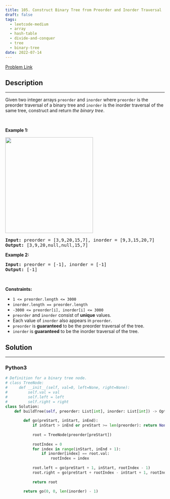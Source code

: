 ```yaml
---
title: 105. Construct Binary Tree from Preorder and Inorder Traversal
draft: false
tags: 
  - leetcode-medium
  - array
  - hash-table
  - divide-and-conquer
  - tree
  - binary-tree
date: 2022-07-14
---
```


[Problem Link](https://leetcode.com/problems/construct-binary-tree-from-preorder-and-inorder-traversal/)

## Description

---
<p>Given two integer arrays <code>preorder</code> and <code>inorder</code> where <code>preorder</code> is the preorder traversal of a binary tree and <code>inorder</code> is the inorder traversal of the same tree, construct and return <em>the binary tree</em>.</p>

<p>&nbsp;</p>
<p><strong class="example">Example 1:</strong></p>
<img alt="" src="https://assets.leetcode.com/uploads/2021/02/19/tree.jpg" style="width: 277px; height: 302px;" />
<pre>
<strong>Input:</strong> preorder = [3,9,20,15,7], inorder = [9,3,15,20,7]
<strong>Output:</strong> [3,9,20,null,null,15,7]
</pre>

<p><strong class="example">Example 2:</strong></p>

<pre>
<strong>Input:</strong> preorder = [-1], inorder = [-1]
<strong>Output:</strong> [-1]
</pre>

<p>&nbsp;</p>
<p><strong>Constraints:</strong></p>

<ul>
	<li><code>1 &lt;= preorder.length &lt;= 3000</code></li>
	<li><code>inorder.length == preorder.length</code></li>
	<li><code>-3000 &lt;= preorder[i], inorder[i] &lt;= 3000</code></li>
	<li><code>preorder</code> and <code>inorder</code> consist of <strong>unique</strong> values.</li>
	<li>Each value of <code>inorder</code> also appears in <code>preorder</code>.</li>
	<li><code>preorder</code> is <strong>guaranteed</strong> to be the preorder traversal of the tree.</li>
	<li><code>inorder</code> is <strong>guaranteed</strong> to be the inorder traversal of the tree.</li>
</ul>


## Solution

---
### Python3
``` py title='construct-binary-tree-from-preorder-and-inorder-traversal'
# Definition for a binary tree node.
# class TreeNode:
#     def __init__(self, val=0, left=None, right=None):
#         self.val = val
#         self.left = left
#         self.right = right
class Solution:
    def buildTree(self, preorder: List[int], inorder: List[int]) -> Optional[TreeNode]:
        
        def go(preStart, inStart, inEnd):
            if inStart > inEnd or preStart >= len(preorder): return None
            
            root = TreeNode(preorder[preStart])
            
            rootIndex = 0
            for index in range(inStart, inEnd + 1):
                if inorder[index] == root.val:
                    rootIndex = index
            
            root.left = go(preStart + 1, inStart, rootIndex - 1)
            root.right = go(preStart + rootIndex - inStart + 1, rootIndex + 1, inEnd)
            
            return root
        
        return go(0, 0, len(inorder) - 1)
```

